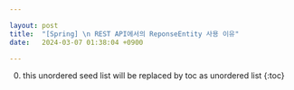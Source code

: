 ```yaml
---

layout: post
title:  "[Spring] \n REST API에서의 ReponseEntity 사용 이유"
date:   2024-03-07 01:38:04 +0900

---
```


0. this unordered seed list will be replaced by toc as unordered list
{:toc}